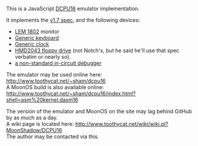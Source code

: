 This is a JavaScript [DCPU16](http://0x10c.com/doc/dcpu-16.txt) emulator implementation.  

It implements the [v1.7 spec](http://pastebin.com/raw.php?i=Q4JvQvnM), and the following devices:
* [LEM 1802](http://dcpu.com/highnerd/rc_1/lem1802.txt) monitor
* [Generic keyboard](http://dcpu.com/highnerd/rc_1/keyboard.txt)
* [Generic clock](http://dcpu.com/highnerd/rc_1/clock.txt)
* [HMD2043 floppy drive](https://gist.github.com/2495578) (not Notch's, but he said he'll use that spec verbatim or nearly so).
* [a non-standard in-circuit debugger](http://www.toothycat.net/~sham/dcpu16/debugger.txt)

The emulator may be used online here: http://www.toothycat.net/~sham/dcpu16  
A MoonOS build is also available online: http://www.toothycat.net/~sham/dcpu16/index.html?shell=asm%20kernel.dasm16  

The version of the emulator and MoonOS on the site may lag behind GitHub by as much as a day.  
A wiki page is located here: http://www.toothycat.net/wiki/wiki.pl?MoonShadow/DCPU16  
The author may be contacted via this.  
